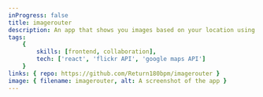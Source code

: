 ```yaml
---
inProgress: false
title: imagerouter
description: An app that shows you images based on your location using 2 APIs.
tags:
    {
        skills: [frontend, collaboration],
        tech: ['react', 'flickr API', 'google maps API']
    }
links: { repo: https://github.com/Return180bpm/imagerouter }
image: { filename: imagerouter, alt: A screenshot of the app }
---
```

